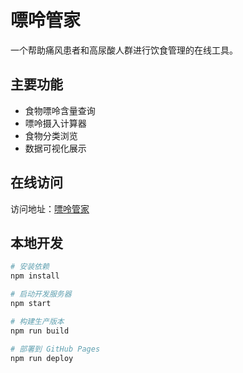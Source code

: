 # 嘌呤管家

一个帮助痛风患者和高尿酸人群进行饮食管理的在线工具。

## 主要功能

- 食物嘌呤含量查询
- 嘌呤摄入计算器
- 食物分类浏览
- 数据可视化展示

## 在线访问

访问地址：[嘌呤管家](https://aaronlu8.github.io/purine_control)

## 本地开发

```bash
# 安装依赖
npm install

# 启动开发服务器
npm start

# 构建生产版本
npm run build

# 部署到 GitHub Pages
npm run deploy
```
